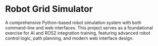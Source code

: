 # Robot Grid Simulator
A comprehensive Python-based robot simulation system with both command-line and web interfaces. This project serves as a foundational exercise for AI and ROS2 integration training, featuring advanced robot control logic, path planning, and modern web interface design.
